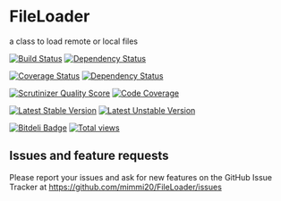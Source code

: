 FileLoader
==========

a class to load remote or local files

[![Build Status](https://api.travis-ci.org/mimmi20/FileLoader.png?branch=master)](https://travis-ci.org/mimmi20/FileLoader)
[![Dependency Status](https://depending.in/mimmi20/FileLoader.png)](http://depending.in/mimmi20/FileLoader)

[![Coverage Status](https://coveralls.io/repos/mimmi20/FileLoader/badge.png?branch=master)](https://coveralls.io/r/mimmi20/FileLoader?branch=master)
[![Dependency Status](https://www.versioneye.com/user/projects/52a760b5632bac3d0300001d/badge.png)](https://www.versioneye.com/user/projects/52a760b5632bac3d0300001d)

[![Scrutinizer Quality Score](https://scrutinizer-ci.com/g/mimmi20/FileLoader/badges/quality-score.png?s=6f5bfd2a06995d7a76b60b472528c23ca9294ff5)](https://scrutinizer-ci.com/g/mimmi20/FileLoader/) 
[![Code Coverage](https://scrutinizer-ci.com/g/mimmi20/FileLoader/badges/coverage.png?s=bc9ec2271f5a800664e27eca760a0a6b1b4dcc16)](https://scrutinizer-ci.com/g/mimmi20/FileLoader/)

[![Latest Stable Version](https://poser.pugx.org/mimmi20/file-loader/v/stable.png)](https://packagist.org/packages/mimmi20/file-loader)
[![Latest Unstable Version](https://poser.pugx.org/mimmi20/file-loader/v/unstable.png)](https://packagist.org/packages/mimmi20/file-loader)

[![Bitdeli Badge](https://d2weczhvl823v0.cloudfront.net/mimmi20/FileLoader/trend.png)](https://bitdeli.com/free "Bitdeli Badge")
[![Total views](https://sourcegraph.com/api/repos/github.com/mimmi20/FileLoader/counters/views.png)](https://sourcegraph.com/github.com/mimmi20/FileLoader)


Issues and feature requests
---------------------------

Please report your issues and ask for new features on the GitHub Issue Tracker
at https://github.com/mimmi20/FileLoader/issues

